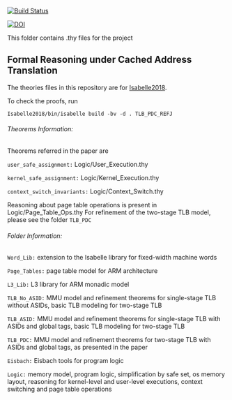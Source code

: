 [![Build Status](https://travis-ci.org/SEL4PROJ/tlb.svg?branch=jar19)](https://travis-ci.org/SEL4PROJ/tlb)


[![DOI](https://zenodo.org/badge/DOI/10.5281/zenodo.1246932.svg)](https://doi.org/10.5281/zenodo.1246932)

This folder contains .thy files for the project

##  Formal Reasoning under Cached Address Translation


The theories files in this repository are for [Isabelle2018][1].

To check the proofs, run

    Isabelle2018/bin/isabelle build -bv -d . TLB_PDC_REFJ

###### Theorems Information:

Theorems referred in the paper are

`user_safe_assignment:` Logic/User\_Execution.thy

`kernel_safe_assignment:` Logic/Kernel\_Execution.thy

`context_switch_invariants:` Logic/Context\_Switch.thy

Reasoning about page table operations is present in Logic/Page\_Table\_Ops.thy
For refinement of the two-stage TLB model, please see the folder `TLB_PDC`

###### Folder Information:

`Word_Lib:`
         extension to the Isabelle library for fixed-width
         machine words

`Page_Tables:`
         page table model for ARM architecture

`L3_Lib:`
         L3 library for ARM monadic model

`TLB_No_ASID:`
         MMU model and refinement theorems for single-stage TLB
		 without ASIDs, basic TLB modeling for two-stage TLB


`TLB_ASID:`
         MMU model and refinement theorems for single-stage TLB
		 with ASIDs and global tags, basic TLB modeling for two-stage TLB

`TLB_PDC:`
         MMU model and refinement theorems for two-stage TLB
		 with ASIDs and global tags, as presented in the paper


`Eisbach:`
         Eisbach tools for program logic

`Logic:`
         memory model, program logic, simplification
         by safe set, os memory layout, reasoning for kernel-level
		 and user-level executions, context switching
         and page table operations





[1]: http://isabelle.in.tum.de "Isabelle Website"
